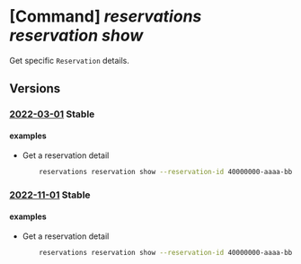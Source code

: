 # [Command] _reservations reservation show_

Get specific `Reservation` details.

## Versions

### [2022-03-01](/Resources/mgmt-plane/L3Byb3ZpZGVycy9taWNyb3NvZnQuY2FwYWNpdHkvcmVzZXJ2YXRpb25vcmRlcnMve30vcmVzZXJ2YXRpb25zL3t9/2022-03-01.xml) **Stable**

<!-- mgmt-plane /providers/microsoft.capacity/reservationorders/{}/reservations/{} 2022-03-01 -->

#### examples

- Get a reservation detail
    ```bash
        reservations reservation show --reservation-id 40000000-aaaa-bbbb-cccc-100000000001 --reservation-order-id 10000000-aaaa-bbbb-cccc-200000000001
    ```

### [2022-11-01](/Resources/mgmt-plane/L3Byb3ZpZGVycy9taWNyb3NvZnQuY2FwYWNpdHkvcmVzZXJ2YXRpb25vcmRlcnMve30vcmVzZXJ2YXRpb25zL3t9/2022-11-01.xml) **Stable**

<!-- mgmt-plane /providers/microsoft.capacity/reservationorders/{}/reservations/{} 2022-11-01 -->

#### examples

- Get a reservation detail
    ```bash
        reservations reservation show --reservation-id 40000000-aaaa-bbbb-cccc-100000000001 --reservation-order-id 10000000-aaaa-bbbb-cccc-200000000001
    ```
